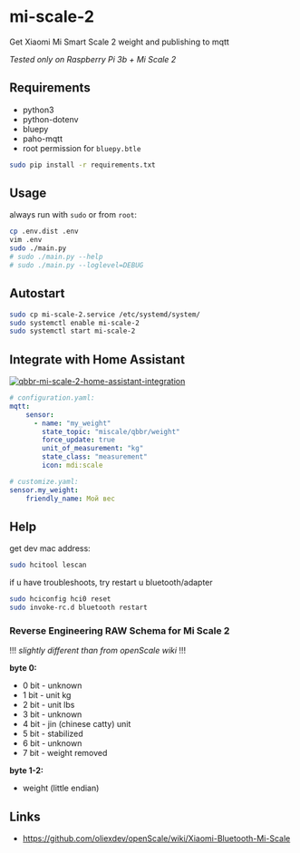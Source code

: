 # mi-scale-2

Get Xiaomi Mi Smart Scale 2 weight and publishing to mqtt

*Tested only on Raspberry Pi 3b + Mi Scale 2*

## Requirements

 * python3
 * python-dotenv
 * bluepy
 * paho-mqtt
 * root permission for `bluepy.btle`

```bash
sudo pip install -r requirements.txt
```

## Usage

always run with `sudo` or from `root`:

```bash
cp .env.dist .env
vim .env
sudo ./main.py
# sudo ./main.py --help
# sudo ./main.py --loglevel=DEBUG
```

## Autostart

```bash
sudo cp mi-scale-2.service /etc/systemd/system/
sudo systemctl enable mi-scale-2
sudo systemctl start mi-scale-2
```

## Integrate with Home Assistant

[![qbbr-mi-scale-2-home-assistant-integration](https://i.imgur.com/rRetkYZ.png)](https://i.imgur.com/rRetkYZ.png)

```yaml
# configuration.yaml:
mqtt:
    sensor:
      - name: "my_weight"
        state_topic: "miscale/qbbr/weight"
        force_update: true
        unit_of_measurement: "kg"
        state_class: "measurement"
        icon: mdi:scale

# customize.yaml:
sensor.my_weight:
    friendly_name: Мой вес
```

## Help

get dev mac address:

```bash
sudo hcitool lescan
```

if u have troubleshoots, try restart u bluetooth/adapter

```bash
sudo hciconfig hci0 reset
sudo invoke-rc.d bluetooth restart
```

### Reverse Engineering RAW Schema for Mi Scale 2

!!! *slightly different than from openScale wiki* !!!

**byte 0:**

- 0 bit - unknown
- 1 bit - unit kg
- 2 bit - unit lbs
- 3 bit - unknown
- 4 bit - jin (chinese catty) unit
- 5 bit - stabilized
- 6 bit - unknown
- 7 bit - weight removed

**byte 1-2:**
 - weight (little endian)

## Links

 * https://github.com/oliexdev/openScale/wiki/Xiaomi-Bluetooth-Mi-Scale
